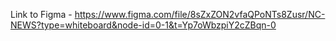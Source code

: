 Link to Figma - https://www.figma.com/file/8sZxZON2vfaQPoNTs8Zusr/NC-NEWS?type=whiteboard&node-id=0-1&t=Yp7oWbzpiY2cZBqn-0